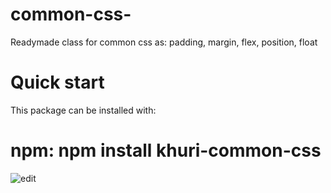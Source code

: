 # common-css-
Readymade class for common css as: padding, margin, flex, position, float
# Quick start
This package can be installed with:
# npm: npm install khuri-common-css

![edit](https://user-images.githubusercontent.com/26027515/45599450-e59d7980-b9fc-11e8-92dd-9c4dbc6fb364.jpg)
